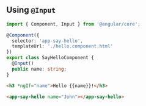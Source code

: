 ## Using `@Input`

```typescript
import { Component, Input } from '@angular/core';

@Component({
  selector: 'app-say-hello',
  templateUrl: './hello.component.html'
})
export class SayHelloComponent {
  @Input()
  public name: string;
}
```

```html
<h3 *ngIf="name">Hello {{name}}!</h3>
```

```html
<app-say-hello name="John"></app-say-hello>
```

